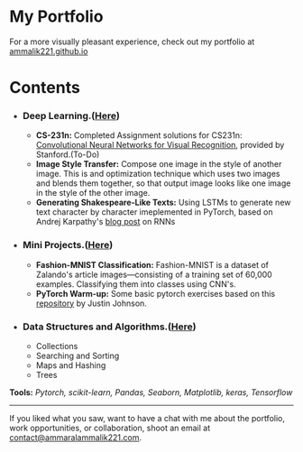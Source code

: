 # My Portfolio
<!--This Repository contains a portfolio of projects presented using Jupyter Notebooks. I have documented the projects for academic purposes.-->

For a more visually pleasant experience, check out my portfolio at [ammalik221.github.io](https://ammalik221.github.io/ammar-portfolio/)

# Contents

- ### Deep Learning.([Here](https://github.com/ammalik221/Neural-Network-Projects))
  <!--- **Finding nuclei in images:** A computer model that can identify a range of nuclei across varied conditions for Data Science Bowl 2018 hosted by Kaggle.
  - **TGS Salt Identification Challenge:** Keras based Unet implementation with ResNet Encoder.
  - **Bio-medical Image Segmentation:** A comparision of U-Net and U-Net++ model by using them for [segmenting OCT images(DME)](https://www.kaggle.com/paultimothymooney/chiu-2015).
  - **RSNA Pneumonia Detection Challenge:** The algorithm needs to automatically locate lung opacities on chest radiographs.-->
  - **CS-231n:** Completed Assignment solutions for CS231n: [Convolutional Neural Networks for Visual Recognition](http://cs231n.stanford.edu/syllabus.html), provided by Stanford.(To-Do)
  - **Image Style Transfer:** Compose one image in the style of another image. This is and optimization technique which uses two images and blends them together, so that output image looks like one image in the style of the other image.
  - **Generating Shakespeare-Like Texts:** Using LSTMs to generate new text character by character imeplemented in PyTorch, based on Andrej Karpathy's [blog post](http://karpathy.github.io/2015/05/21/rnn-effectiveness/) on RNNs
  <!-- **Deep Photo Style Transfer:**  Deep-learning approach to photographic style transfer that handles a large variety of image content while faithfully transferring the reference style.-->
   
<!--- ### Machine Learning.([Here]())
  - **Titanic Dataset:** Exploratory Analysis of the passengers on board RMS Titanic using Pandas and Seaborn visualisations.
  - **Movie Recommender System:** A basic recommender system with Python and pandas.
  - **Stock Price Prediction:** Analysis of technology stocks including change in price over time, daily returns, and stock behaviour prediction.
  - **Iris Dataset:** Classifying flowers based on different types of features using a Random Forest Generator.-->

<!--- ### Natural language Processing.([Here](https://github.com/ammalik221/Neural-Network-Projects))
  - **Sentiment Classifier:** Sentiment Analysis using LSTM on movie reviews which identifies whether the review is positive or not.-->
  
- ### Mini Projects.([Here](https://github.com/ammalik221/Mini-Projects))
  <!--- **Dogs vs Cats Prediction Problem:** Designing and implementing a classifier which learns to differentiate between Dogs and Cats using image embeddings obtained from a pretrained network (VGG16).
  - **Digit Recognizer:** Designing and implementing a CNN model that can identify digits by MNIST data.
  - **Generate new handwritten digits:** Using a Variational Autoencoder to generate new handwritten digits.
  - **Data Analysis Techniques:** A Jupyter notebook containing data analysis techniques using Pandas and Seaborn library.
  - **Data Augmentation Techniques:** Different Image Augmentation techniques using a custom data generator.-->
  - **Fashion-MNIST Classification:** Fashion-MNIST is a dataset of Zalando's article images—consisting of a training set of 60,000 examples. Classifying them into classes using CNN's.
  - **PyTorch Warm-up:** Some basic pytorch exercises based on this [repository](https://github.com/jcjohnson/pytorch-examples#warm-up-numpy) by Justin Johnson.
  
- ### Data Structures and Algorithms.([Here](https://github.com/ammalik221/Python-Data-Structures))
  - Collections
  - Searching and Sorting
  - Maps and Hashing
  - Trees
  <!--- Graphs
  - Miscellaneous-->

**Tools:**  _Pytorch, scikit-learn, Pandas, Seaborn, Matplotlib, keras, Tensorflow_

<hr/>

If you liked what you saw, want to have a chat with me about the portfolio, work opportunities, or collaboration, shoot an email at contact@ammaralammalik221.com.
